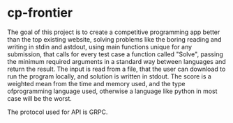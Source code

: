 # cp-frontier

The goal of this project is to create a competitive programming app better than the top existing website, solving problems like the boring reading and writing in stdin and astdout, using main functions unique for any submission, that calls for every test case a function called "Solve", passing the minimum required arguments in a standard way between languages and return the result. The input is read from a file, that the user can download to run the program locally, and solution is written in stdout.
The score is a weighted mean from the time and memory used, and the type ofprogramming language used, otherwise a language like python in most case will be the worst.

The protocol used for API is GRPC.